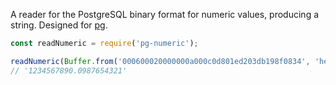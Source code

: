 A reader for the PostgreSQL binary format for numeric values, producing a string. Designed for [pg][].

```js
const readNumeric = require('pg-numeric');

readNumeric(Buffer.from('000600020000000a000c0d801ed203db198f0834', 'hex'))
// '1234567890.0987654321'
```


  [pg]: https://github.com/brianc/node-postgres
